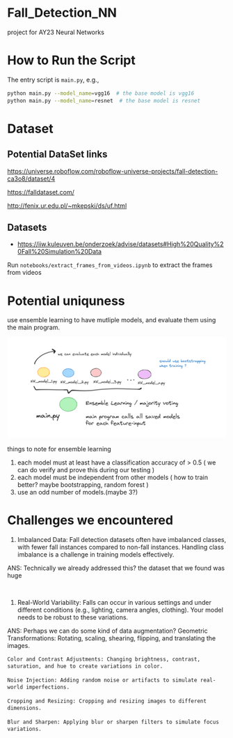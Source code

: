 # Fall_Detection_NN
project for AY23 Neural Networks

# How to Run the Script 
The entry script is `main.py`, e.g., 
```bash
python main.py --model_name=vgg16  # the base model is vgg16
python main.py --model_name=resnet  # the base model is resnet
```


# Dataset
## Potential DataSet links
https://universe.roboflow.com/roboflow-universe-projects/fall-detection-ca3o8/dataset/4

https://falldataset.com/

http://fenix.ur.edu.pl/~mkepski/ds/uf.html
## Datasets
+ https://iiw.kuleuven.be/onderzoek/advise/datasets#High%20Quality%20Fall%20Simulation%20Data

Run `notebooks/extract_frames_from_videos.ipynb` to extract the frames from videos


# Potential uniquness
use ensemble learning to have mutliple models, and evaluate them using the main program.

![Alt text](workPlan.png)

things to note for ensemble learning
1. each model must at least have a classification accuracy of > 0.5 ( we can do verify and prove this during our testing )
2. each model must be independent from other models ( how to train better? maybe bootstrapping, random forest )
3. use an odd number of models.(maybe 3?)

# Challenges we encountered
1. Imbalanced Data: Fall detection datasets often have imbalanced classes, with fewer fall instances compared to non-fall instances. Handling class imbalance is a challenge in training models effectively.  

ANS: Technically we already addressed this? the dataset that we found was huge

<br>

1. Real-World Variability: Falls can occur in various settings and under different conditions (e.g., lighting, camera angles, clothing). Your model needs to be robust to these variations.  

ANS: Perhaps we can do some kind of data augmentation?
    Geometric Transformations: Rotating, scaling, shearing, flipping, and translating the images.

    Color and Contrast Adjustments: Changing brightness, contrast, saturation, and hue to create variations in color.

    Noise Injection: Adding random noise or artifacts to simulate real-world imperfections.

    Cropping and Resizing: Cropping and resizing images to different dimensions.

    Blur and Sharpen: Applying blur or sharpen filters to simulate focus variations.



